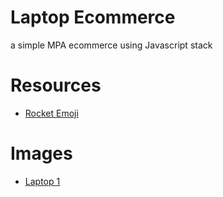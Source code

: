 # Laptop Ecommerce
a simple MPA ecommerce using Javascript stack

# Resources
* [Rocket Emoji](https://emojipedia.org/rocket/)

# Images
* [Laptop 1](https://img-prod-cms-rt-microsoft-com.akamaized.net/cms/api/am/imageFileData/RE3oYjc?ver=a28c0)